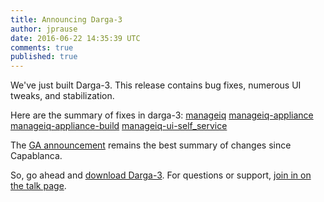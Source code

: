 ```yaml
---
title: Announcing Darga-3
author: jprause
date: 2016-06-22 14:35:39 UTC
comments: true
published: true
---
```


We've just built Darga-3. This release contains bug fixes, numerous UI tweaks, and stabilization.

Here are the summary of fixes in darga-3:
[manageiq](https://github.com/ManageIQ/manageiq/issues?utf8=%E2%9C%93&q=is%3Aclosed%20label%3Adarga%2Fbackported%20)
[manageiq-appliance](https://github.com/ManageIQ/manageiq-appliance/issues?utf8=%E2%9C%93&q=is%3Aclosed%20label%3Adarga%2Fbackported)
[manageiq-appliance-build](https://github.com/ManageIQ/manageiq-appliance-build/issues?utf8=%E2%9C%93&q=is%3Aclosed%20label%3Adarga%2Fbackported)
[manageiq-ui-self_service](https://github.com/ManageIQ/manageiq-ui-self_service/issues?utf8=%E2%9C%93&q=is%3Aclosed%20label%3Adarga%2Fbackported)

The [GA announcement](http://manageiq.org/blog/2016/06/darga-ga-announcement/)
remains the best summary of changes since Capablanca.

So, go ahead and [download Darga-3](http://manageiq.org/download/).
For questions or support,
[join in on the talk page](http://talk.manageiq.org/).
